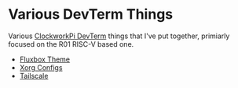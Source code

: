 # Various DevTerm Things

Various [ClockworkPi DevTerm](https://www.clockworkpi.com/home-devterm) things that I've put together, primiarly focused on the R01 RISC-V based one.

- [Fluxbox Theme](/fluxbox)
- [Xorg Configs](/xorg)
- [Tailscale](/tailscale)
